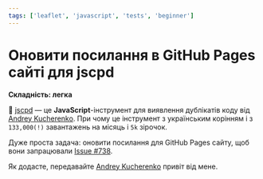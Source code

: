 ```yaml
---
tags: ['leaflet', 'javascript', 'tests', 'beginner']
---
```


# Оновити посилання в GitHub Pages сайті для jscpd

**Складність: легка**

🍃 [jscpd](https://github.com/kucherenko/jscpd) — це **JavaScript**-інструмент для виявлення дублікатів коду від [Andrey Kucherenko](https://github.com/kucherenko). При чому це інструмент з українським корінням і з `133,000(!)` завантажень на місяць і `5k` зірочок.

Дуже проста задача: оновити посилання для GitHub Pages сайту, щоб вони запрацювали [Issue #738](https://github.com/kucherenko/jscpd/issues/738).

Як додасте, передавайте [Andrey Kucherenko](https://github.com/kucherenko) привіт від мене.
